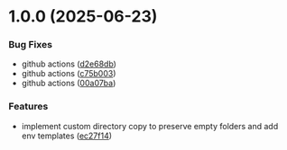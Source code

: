 # 1.0.0 (2025-06-23)


### Bug Fixes

* github actions ([d2e68db](https://github.com/raveviner/tsgo-cli/commit/d2e68db749965b5b374b359c2e77b0a8129aad37))
* github actions ([c75b003](https://github.com/raveviner/tsgo-cli/commit/c75b003c92150d3187467ea60534e8025bc69d0c))
* github actions ([00a07ba](https://github.com/raveviner/tsgo-cli/commit/00a07ba45a6bba34d8eb86c45f26b856e995d312))


### Features

* implement custom directory copy to preserve empty folders and add env templates ([ec27f14](https://github.com/raveviner/tsgo-cli/commit/ec27f1454391a8c464d8344b266b1d66c0213be1))

